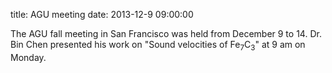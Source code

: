 title: AGU meeting
date: 2013-12-9 09:00:00

The AGU fall meeting in San Francisco was held from December 9 to 14. Dr. Bin Chen presented his work on "Sound velocities of Fe<sub>7</sub>C<sub>3</sub>" at 9 am on Monday.